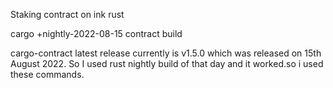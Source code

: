 
Staking contract on ink rust

cargo +nightly-2022-08-15 contract build


cargo-contract latest release currently is v1.5.0 which was released on 15th August 2022. So I used rust nightly build of that day and it worked.so i used these commands.
